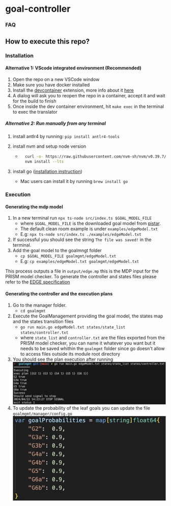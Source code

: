 # goal-controller

### FAQ

## How to execute this repo?

### Installation

#### Alternative 1: VScode integrated environment (Recommended)

1. Open the repo on a new VSCode window
1. Make sure you have docker installed
1. Install the [devcontainer](https://marketplace.visualstudio.com/items?itemName=ms-vscode-remote.remote-containers) extension, more info about it [here](https://code.visualstudio.com/docs/devcontainers/containers)
1. A dialog will ask you to reopen the repo in a container, accept it and wait for the build to finish
1. Once inside the dev container environment, hit `make exec` in the terminal to exec the translator

##### Alternative 2: Run manually from any terminal

1. install antlr4 by running: `pip install antlr4-tools`
2. install nvm and setup node version

   - ```bash
       curl -o- https://raw.githubusercontent.com/nvm-sh/nvm/v0.39.7/install.sh | bash
       nvm install --lts
     ```

3. install go ([installation instruction](https://go.dev/doc/install))
   - Mac users can install it by running `brew install go`

### Execution

#### Generating the mdp model

1. In a new terminal run `npx ts-node src/index.ts $GOAL_MODEL_FILE`
   - where `$GOAL_MODEL_FILE` is the downloaded goal model from [pistar](https://www.cin.ufpe.br/~jhcp/pistar/tool/#).
   - The default clean room example is under `examples/edgeModel.txt`
   - E.g: `npx ts-node src/index.ts ./examples/edgeModel.txt`
2. If successful you should see the string `The file was saved!` in the terminal.
3. Add the goal model to the goalmngt folder
   - `cp $GOAL_MODEL_FILE goalmgmt/edgeModel.txt`
   - E.g: `cp examples/edgeModel.txt goalmgmt/edgeModel.txt`

This process outputs a file in `output/edge.mp` this is the MDP input for the PRISM model checker. To generate the controller and states files please refer to the [EDGE specification](https://github.com/Genaina/Formalise23/tree/main?tab=readme-ov-file#instructions-to-synthesize-the-edge-goal-controller)

#### Generating the controller and the execution plans

1. Go to the manager folder.
   - `cd goalmgmt`
2. Execute the GoalManagement providing the goal model, the states map and the states transition files
   - `go run main.go edgeModel.txt states/state_list states/controller.txt`
   - where `state_list` and `controller.txt` are the files exported from the PRISM model checker, you can name it whatever you want but it needs to be saved whithin the `goalmgmt` folder since go doesn't allow to access files outside its module root directory
3. You should see the plan execution after running ![Success output](goalmgmt/docs/successExec.png 'Success output')
4. To update the probability of the leaf goals you can update the file `goalmgmt/manager/config.go` ![](goalmgmt/manager/probabilityConfig.png 'Probability configuration')
